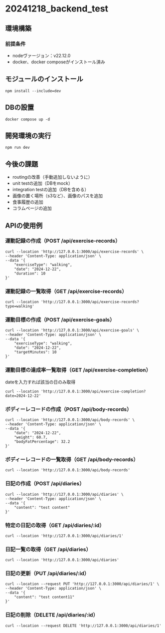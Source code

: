 # 20241218_backend_test

## 環境構築
### 前提条件
- nodeヴァージョン：v22.12.0
- docker、docker composeがインストール済み

## モジュールのインストール
```
npm install --include=dev
```

## DBの設置
```
docker compose up -d
```

## 開発環境の実行
```
npm run dev
```

## 今後の課題
- routingの改善（手動追加しないように）
- unit testの追加（DBをmock）
- integration testの追加（DBを含める）
- 画像の置く場所（s3など）、画像のパスを追加
- 食事履歴の追加
- コラムページの追加

## APIの使用例
### 運動記録の作成（POST /api/exercise-records）
```
curl --location 'http://127.0.0.1:3000/api/exercise-records' \
--header 'Content-Type: application/json' \
--data '{
    "exerciseType": "walking",
    "date": "2024-12-22",
    "duration": 10
}'
```

### 運動記録の一覧取得（GET /api/exercise-records）
```
curl --location 'http://127.0.0.1:3000/api/exercise-records?type=walking'
```

### 運動目標の作成（POST /api/exercise-goals）
```
curl --location 'http://127.0.0.1:3000/api/exercise-goals' \
--header 'Content-Type: application/json' \
--data '{
    "exerciseType": "walking",
    "date": "2024-12-22",
    "targetMinutes": 10
}'
```

### 運動目標の達成率一覧取得（GET /api/exercise-completion）
dateを入力すれば該当の日のみ取得
```
curl --location 'http://127.0.0.1:3000/api/exercise-completion?date=2024-12-22'
```

### ボディーレコードの作成（POST /api/body-records）
```
curl --location 'http://127.0.0.1:3000/api/body-records' \
--header 'Content-Type: application/json' \
--data '{
    "date": "2024-12-22",
    "weight": 60.7,
    "bodyFatPercentage": 32.2
}'
```

### ボディーレコードの一覧取得（GET /api/body-records）
```
curl --location 'http://127.0.0.1:3000/api/body-records'
```

### 日記の作成（POST /api/diaries）
```
curl --location 'http://127.0.0.1:3000/api/diaries' \
--header 'Content-Type: application/json' \
--data '{
    "content": "test content"
}'
```

### 特定の日記の取得（GET /api/diaries/:id）
```
curl --location 'http://127.0.0.1:3000/api/diaries/1'
```

### 日記一覧の取得（GET /api/diaries）
```
curl --location 'http://127.0.0.1:3000/api/diaries'
```

### 日記の更新（PUT /api/diaries/:id）
```
curl --location --request PUT 'http://127.0.0.1:3000/api/diaries/1' \
--header 'Content-Type: application/json' \
--data '{
    "content": "test content11"
}'
```

### 日記の削除（DELETE /api/diaries/:id）
```
curl --location --request DELETE 'http://127.0.0.1:3000/api/diaries/1'
```

